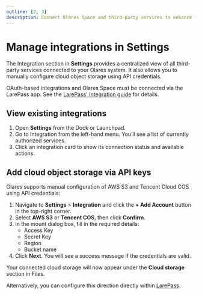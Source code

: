 ```yaml
---
outline: [2, 3]
description: Connect Olares Space and third-party services to enhance functionality. Learn how to integrate, authorize, and manage connected services for seamless data synchronization.
---
```


# Manage integrations in Settings

The Integration section in **Settings** provides a centralized view of all third-party services connected to your Olares system. It also allows you to manually configure cloud object storage using API credentials.

OAuth-based integrations and Olares Space must be connected via the LarePass app. See the [LarePass' Integration guide](/larepass/integrations.md) for details.


## View existing integrations

1. Open **Settings** from the Dock or Launchpad.
2. Go to Integration from the left-hand menu. You’ll see a list of currently authorized services. 
3. Click an integration card to show its connection status and available actions.

## Add cloud object storage via API keys

Olares supports manual configuration of AWS S3 and Tencent Cloud COS using API credentials:

1. Navigate to **Settings** > **Integration** and click the **+ Add Account** button in the top-right corner.
2. Select **AWS S3** or **Tencent COS**, then click **Confirm**.
3. In the mount dialog box, fill in the required details: 
   - Access Key
   - Secret Key
   - Region
   - Bucket name
4. Click **Next**. You will see a success message if the credentials are valid.

Your connected cloud storage will now appear under the **Cloud storage** section in Files.

Alternatively, you can configure this direction directly within [LarePass](/larepass/integrations.md#add-a-cloud-storage-using-api-keys). 




